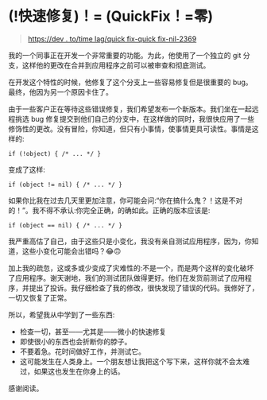 # (!快速修复)！= (QuickFix！=零)

> [https://dev . to/time lag/quick fix-quick fix-nil-2369](https://dev.to/zeitschlag/quickfix-quickfix-nil-2369)

我的一个同事正在开发一个非常重要的功能。为此，他使用了一个独立的 git 分支，这样他的更改在合并到应用程序之前可以被审查和彻底测试。

在开发这个特性的时候，他修复了这个分支上一些容易修复但是很重要的 bug。最终，他因为另一个原因卡住了。

由于一些客户正在等待这些错误修复，我们希望发布一个新版本。我们坐在一起远程挑选 bug 修复提交到他们自己的分支中，在这样做的同时，我很快应用了一些修饰性的更改。没有冒险，你知道，但只有小事情，使事情更具可读性。事情是这样的:

```
if (!object) { /* ... */ } 
```

变成了这样:

```
if (object != nil) { /* ... */ } 
```

如果你比我在过去几天里更加注意，你可能会问:“你在搞什么鬼？！这是不对的！”。我不得不承认:你完全正确，的确如此。正确的版本应该是:

```
if (object == nil) { /* ... */ } 
```

我严重高估了自己，由于这些只是小变化，我没有亲自测试应用程序，因为，你知道，这些小变化可能会出错吗？😂🙃

加上我的疏忽，这或多或少变成了灾难性的:不是一个，而是两个这样的变化破坏了应用程序。谢天谢地，我们的测试团队做得更好。他们在发货前测试了应用程序，并提出了投诉。我仔细检查了我的修改，很快发现了错误的代码。我修好了，一切又恢复了正常。

所以，希望我从中学到了一些东西:

*   检查一切，甚至——尤其是——微小的快速修复
*   即使很小的东西也会折断你的脖子。
*   不要着急。花时间做好工作，并测试它。
*   这可能发生在人类身上。一个朋友想让我把这个写下来，这样你就不会太难过，如果这也发生在你身上的话。

感谢阅读。